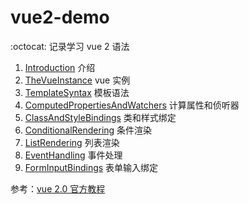 # vue2-demo

:octocat: 记录学习 vue 2 语法

1. [Introduction](/1.Introduction) 介绍
2. [TheVueInstance](/2.TheVueInstance) vue 实例
3. [TemplateSyntax](/3.TemplateSyntax) 模板语法
4. [ComputedPropertiesAndWatchers](/4.ComputedPropertiesAndWatchers) 计算属性和侦听器
5. [ClassAndStyleBindings](/5.ClassAndStyleBindings) 类和样式绑定
6. [ConditionalRendering](/6.ConditionalRendering) 条件渲染
7. [ListRendering](/7.ListRendering) 列表渲染
8. [EventHandling](/8.EventHandling) 事件处理
9. [FormInputBindings](/9.FormInputBindings) 表单输入绑定

参考：[vue 2.0 官方教程](https://v2.cn.vuejs.org/v2/guide/)
